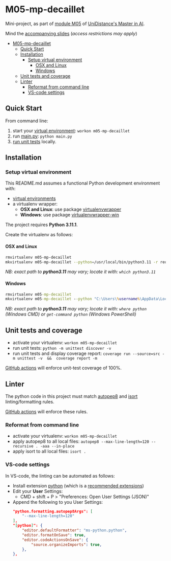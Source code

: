 # M05-mp-decaillet

Mini-project, as part of [module M05](https://moodle.fernuni.ch/course/view.php?id=3063) of [UniDistance's Master in AI](https://unidistance.ch/en/mathematics-and-computer-science/master-in-artificial-intelligence).

Mind the [accompanying slides](https://docs.google.com/presentation/d/1K4tIIJnhCY4eQcIWi5A6ZEol2mN5A6Cau0tL68QcjHY/edit?usp=sharing) (_access restrictions may apply_)

- [M05-mp-decaillet](#m05-mp-decaillet)
  - [Quick Start](#quick-start)
  - [Installation](#installation)
    - [Setup virtual environment](#setup-virtual-environment)
      - [OSX and Linux](#osx-and-linux)
      - [Windows](#windows)
  - [Unit tests and coverage](#unit-tests-and-coverage)
  - [Linter](#linter)
    - [Reformat from command line](#reformat-from-command-line)
    - [VS-code settings](#vs-code-settings)

<!-- -------------------------------------------------- -->

## Quick Start

From command line:

1. start your [virtual environment](#setup-virtual-environment): `workon m05-mp-decaillet`
2. run [main.py](main.py): `python main.py`
3. [run unit tests](#unit-tests-and-coverage) locally.

<!-- -------------------------------------------------- -->

## Installation

### Setup virtual environment

This README.md assumes a functional Python development environment with:

- [virtual environments](https://docs.python.org/3/library/venv.html)
- a virtualenv wrapper:
  - **OSX and Linux**: use package [virtualenvwrapper](https://virtualenvwrapper.readthedocs.io/en/latest/install.html)
  - **Windows**: use package [virtualenvwrapper-win](https://pypi.org/project/virtualenvwrapper-win/)

The project requires **Python 3.11.1**.

Create the virtualenv as follows:

#### OSX and Linux

```bash
rmvirtualenv m05-mp-decaillet
mkvirtualenv m05-mp-decaillet --python=/usr/local/bin/python3.11 -r requirements.txt
```

_NB: exact path to **python3.11** may vary; locate it with: `which python3.11`_

#### Windows

```cmd
rmvirtualenv m05-mp-decaillet
mkvirtualenv m05-mp-decaillet --python "C:\Users\%username%\AppData\Local\Programs\Python\Python311\python.exe" -r requirements.txt 
```

_NB: exact path to **python3.11** may vary; locate it with: `where python` (Windows CMD) or `get-command python` (Windows PowerShell)_

<!-- -------------------------------------------------- -->

## Unit tests and coverage
* activate your virtualenv: `workon m05-mp-decaillet`
* run unit tests: `python -m unittest discover -v`
* run unit tests and display coverage report: `coverage run --source=src -m unittest -v  &&  coverage report -m`

[GitHub actions](.github/workflows/main.yml) will enforce unit-test coverage of 100%.

<!-- -------------------------------------------------- -->

## Linter

The python code in this project must match [autopep8](https://pypi.org/project/autopep8/) and [isort](https://pypi.org/project/isort/) linting/formatting rules.

[GitHub actions](.github/workflows/main.yml) will enforce these rules.

### Reformat from command line
* activate your virtualenv: `workon m05-mp-decaillet`
* apply autopep8 to all local files: `autopep8 --max-line-length=120 --recursive . -aaa --in-place`
* apply isort to all local files: `isort .`

### VS-code settings
In VS-code, the linting  can be automated as follows:
- Install extension [python](https://marketplace.visualstudio.com/items?itemName=ms-python.python) (which is a [recommended extensions](.vscode/extensions.json))
- Edit your **User** Settings:
  - CMD + shift + P > "Preferences: Open User Settings (JSON)"
- Append the following to you User Settings:
  ```json
  "python.formatting.autopep8Args": [
      "--max-line-length=120"
  ],
  "[python]": {
      "editor.defaultFormatter": "ms-python.python",
      "editor.formatOnSave": true,
      "editor.codeActionsOnSave": {
          "source.organizeImports": true,
      },
  },
  ```

<!-- -------------------------------------------------- -->
